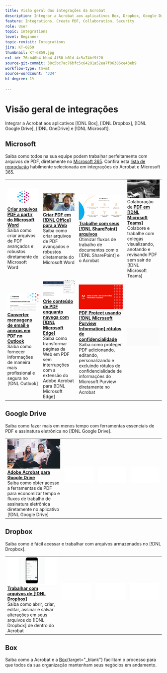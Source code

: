 ```yaml
---
title: Visão geral das integrações da Acrobat
description: Integrar a Acrobat aos aplicativos Box, Dropbox, Google Drive, OneDrive e Microsoft
feature: Integrations, Create PDF, Collaboration, Security
role: User
topic: Integrations
level: Beginner
topic-revisit: Integrations
jira: KT-6859
thumbnail: KT-6859.jpg
exl-id: 76cb40b4-bbb4-4f50-b01d-4c5a74bf9f20
source-git-commit: 38c5bc7ac76bfc5c64201a52ea7f06386ce43eb9
workflow-type: tm+mt
source-wordcount: '334'
ht-degree: 1%

---
```


# Visão geral de integrações

Integrar a Acrobat aos aplicativos [!DNL Box], [!DNL Dropbox], [!DNL Google Drive], [!DNL OneDrive] e [!DNL Microsoft].

## Microsoft

Saiba como todos na sua equipe podem trabalhar perfeitamente com arquivos de PDF, diretamente no [Microsoft 365](https://www.adobe.com/documentcloud/integrations/microsoft-office-365.html). Confira esta [lista de reprodução](https://experienceleague.adobe.com/en/playlists/acrobat-integrate-microsoft-365) habilmente selecionada em integrações do Acrobat e Microsoft 365.

<table style="table-layout:fixed">
<tr>
  <td>
    <a href="createfromword.md">
      <img alt="Criar arquivos PDF a partir do Microsoft Word" src="../assets/create-word.png" />
    </a>
    <div>
    <a href="createfromword.md"><strong>Criar arquivos PDF a partir do Microsoft Word</strong></a>
    </div>
    Saiba como criar arquivos de PDF avançados e robustos diretamente do Microsoft Word
    <br>
  </td>
  <td>
    <a href="createofficeweb.md">
      <img alt="Criar PDF em [!DNL Office] para a Web" src="../assets/office-web.png" />
    </a>
    <div>
    <a href="createofficeweb.md"><strong>Criar PDF em [!DNL Office] para a Web</strong></a>
    </div>
    Saiba como criar arquivos de PDF avançados e robustos diretamente do Microsoft Word
    <br>
  </td> 
  <td>
    <a href="acrobatandsp.md">
      <img alt="Trabalhe com seus arquivos do [!DNL SharePoint]" src="../assets/work-sharepoint.png" />
    </a>
    <div>
    <a href="acrobatandsp.md"><strong>Trabalhe com seus [!DNL SharePoint] arquivos</strong></a>
    </div>
    Otimizar fluxos de trabalho de documentos com o [!DNL SharePoint] e o Acrobat
    <br>
  </td>
  <td>
    <a href="acrobatandteams.md">
      <img alt="colaboração PDF em [!DNL Microsoft Teams]" src="../assets/collaboration-teams.png" />
    </a>
    <div>
    Colaboração de <a href="acrobatandteams.md"><strong>PDF em [!DNL Microsoft Teams]</strong></a>
    </div>
    Colabore e trabalhe com colegas visualizando, anotando e revisando PDF sem sair de [!DNL Microsoft Teams]
    <br>
  </td>
</tr>
<tr>
  <td>
    <a href="outlook.md">
      <img alt="Converta mensagens de e-mail e anexos em PDF no Outlook" src="../assets/outlook.png" />
    </a>
    <div>
    <a href="outlook.md"><strong>Converter mensagens de email e anexos em PDF no Outlook</strong></a>
    </div>
    Saiba como fornecer informações de maneira mais profissional e segura no [!DNL Outlook]
    <br>
  </td>
  <td>
    <a href="edge.md">
      <img alt="Crie conteúdo de PDF ao navegar com [!DNL Microsoft Edge]" src="../assets/edge.png" />
    </a>
    <div>
    <a href="edge.md"><strong>Crie conteúdo de PDF enquanto navega com [!DNL Microsoft Edge]</strong></a>
    </div>
    Saiba como transformar páginas da Web em PDF sem interrupções com a extensão do Adobe Acrobat para [!DNL Microsoft Edge]
    <br>
  </td>
  <td>
    <a href="microsoftsensitivitylabels.md">
      <img alt="PDF Protect usando [!DNL Microsoft Purview Information] rótulos de confidencialidade" src="../assets/purview.png" />
    </a>
    <div>
    <a href="microsoftsensitivitylabels.md"><strong>PDF Protect usando [!DNL Microsoft Purview Information] rótulos de confidencialidade</strong></a>
    </div>
    Saiba como proteger PDF adicionando, editando, personalizando e excluindo rótulos de confidencialidade de informações do Microsoft Purview diretamente no Acrobat
    <br>
  </td>
  <td>
   <img alt="Espaçador" src="../assets/Grayspacer.png" />
    <div>
    <br>
  </td>
</tr>
</table>

## Google Drive

Saiba como fazer mais em menos tempo com ferramentas essenciais de PDF e assinatura eletrônica no [!DNL Google Drive].

<table style="table-layout:fixed">
<tr>
  <td>
    <a href="acrobatandgoogle.md">
      <img alt="Adobe Acrobat para Google Drive" src="../assets/google.png" />
    </a>
    <div>
    <a href="acrobatandgoogle.md"><strong>Adobe Acrobat para Google Drive</strong></a>
    </div>
    Saiba como obter acesso a ferramentas de PDF para economizar tempo e fluxos de trabalho de assinatura eletrônica diretamente no aplicativo [!DNL Google Drive]
    <br>
  </td>
  <td>
   <img alt="Espaçador" src="../assets/Whitespacer.png" />
    <div>
    <br>
  </td>
  <td>
   <img alt="Espaçador" src="../assets/Whitespacer.png" />
    <div>
    <br>
  </td>
  <td>
   <img alt="Espaçador" src="../assets/Whitespacer.png" />
    <div>
    <br>
  </td>
</tr>
</table>

## Dropbox

Saiba como é fácil acessar e trabalhar com arquivos armazenados no [!DNL Dropbox].

<table style="table-layout:fixed">
<tr>
  <td>
    <a href="acrobat-dropbox.md">
      <img alt="Trabalhar com arquivos de [!DNL Dropbox]" src="../assets/work-dropbox.png" />
    </a>
    <div>
    <a href="acrobat-dropbox.md"><strong>Trabalhar com arquivos de [!DNL Dropbox]</strong></a>
    </div>
    Saiba como abrir, criar, editar, assinar e salvar alterações em seus arquivos do [!DNL Dropbox] de dentro do Acrobat
    <br>
  </td>
  <td>
   <img alt="Espaçador" src="../assets/Whitespacer.png" />
    <div>
    <br>
  </td>
  <td>
   <img alt="Espaçador" src="../assets/Whitespacer.png" />
    <div>
    <br>
  </td>
  <td>
   <img alt="Espaçador" src="../assets/Whitespacer.png" />
    <div>
    <br>
  </td>
</tr>
</table>

## Box

Saiba como a Acrobat e a [Box](https://www.adobe.com/documentcloud/integrations/box.html){target="_blank"} facilitam o processo para que todos da sua organização mantenham seus negócios em andamento.
